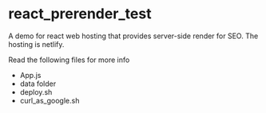 # react_prerender_test
A demo for react web hosting that provides server-side render for SEO. The hosting is netlify.

Read the following files for more info
- App.js
- data folder
- deploy.sh
- curl_as_google.sh
